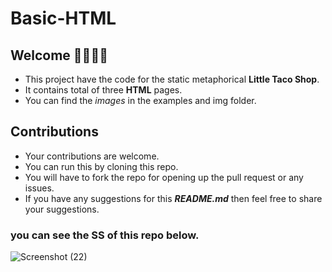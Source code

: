 # Basic-HTML
## Welcome 🙋‍♀️🙋‍♀️
- This project have the code for the static metaphorical **Little Taco Shop**.
- It contains total of three **HTML** pages.
- You can find the _images_ in the examples and img folder.
## Contributions
- Your contributions are welcome.
- You can run this by cloning this repo.
- You will have to fork the repo for opening up the pull request or any issues.
- If you have any suggestions for this **_README.md_** then feel free to  share your suggestions.
### you can see the SS of this repo below.
![Screenshot (22)](https://user-images.githubusercontent.com/111265239/211181565-3b34f065-7c81-421e-88d9-2ab5ab518fc7.png)

